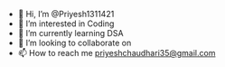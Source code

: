 - 👋 Hi, I’m @Priyesh1311421
- 👀 I’m interested in Coding 
- 🌱 I’m currently learning DSA
- 💞️ I’m looking to collaborate on 
- 📫 How to reach me priyeshchaudhari35@gmail.com


